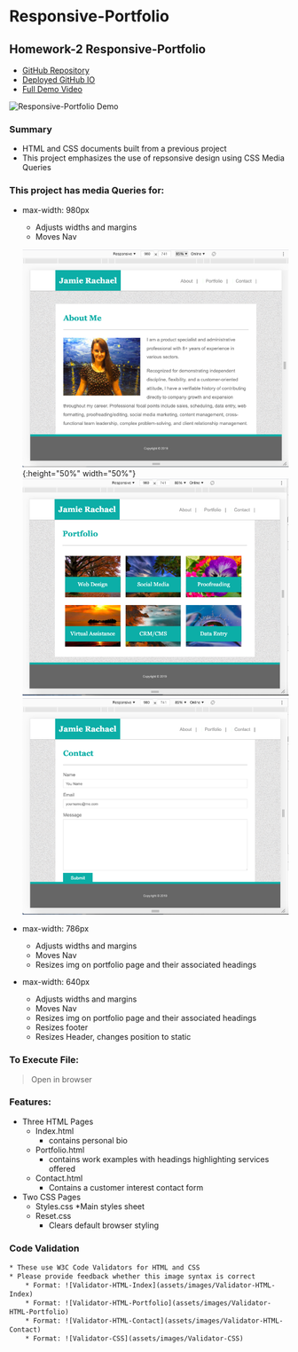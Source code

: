 # Responsive-Portfolio
## Homework-2 Responsive-Portfolio

* [GitHub Repository](https://github.com/jamierachael/Responsive-Portfolio)
* [Deployed GitHub IO](https://jamierachael.github.io/Responsive-Portfolio/)
* [Full Demo Video](https://drive.google.com/file/d/1pT5WcVQmhtRmccelCtPIRRmvAw7Paul6/view)

![Responsive-Portfolio Demo](assets/demo/demo.gif)

### Summary
* HTML and CSS documents built from a previous project
* This project emphasizes the use of repsonsive design using CSS Media Queries 

### This project has media Queries for:
* max-width: 980px 
    * Adjusts widths and margins
    * Moves Nav

    ![](assets/images/Index-980.PNG) {:height="50%" width="50%"}
    ![](assets/images/Portfolio-980.PNG)
    ![](assets/images/Contact-980.PNG)
* max-width: 786px
    * Adjusts widths and margins
    * Moves Nav
    * Resizes img on portfolio page and their associated headings
* max-width: 640px
    * Adjusts widths and margins
    * Moves Nav
    * Resizes img on portfolio page and their associated headings
    * Resizes footer
    * Resizes Header, changes position to static

### To Execute File:
> Open in browser

### Features: 
* Three HTML Pages
    * Index.html
        * contains personal bio
    * Portfolio.html 
        * contains work examples with headings highlighting services offered
    * Contact.html
        * Contains a customer interest contact form
* Two CSS Pages
    * Styles.css
        *Main styles sheet
    * Reset.css 
        * Clears default browser styling

### Code Validation 
    * These use W3C Code Validators for HTML and CSS
    * Please provide feedback whether this image syntax is correct
        * Format: ![Validator-HTML-Index](assets/images/Validator-HTML-Index)
        * Format: ![Validator-HTML-Portfolio](assets/images/Validator-HTML-Portfolio)
        * Format: ![Validator-HTML-Contact](assets/images/Validator-HTML-Contact)
        * Format: ![Validator-CSS](assets/images/Validator-CSS)








